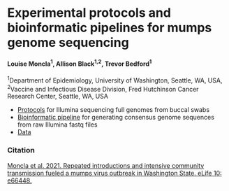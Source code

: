 # Experimental protocols and bioinformatic pipelines for mumps genome sequencing

#### Louise Moncla<sup>1</sup>, Allison Black<sup>1,2</sup>, Trevor Bedford<sup>1

<sup>1</sup>Department of Epidemiology, University of Washington, Seattle, WA, USA, <sup>2</sup>Vaccine and Infectious Disease Division, Fred Hutchinson Cancer Research Center, Seattle, WA, USA

* [Protocols](/protocols) for Illumina sequencing full genomes from buccal swabs
* [Bioinformatic pipeline](/pipelines) for generating consensus genome sequences from raw Illumina fastq files
* [Data](/data) 


### Citation
[Moncla et al. 2021. Repeated introductions and intensive community transmission fueled a mumps virus outbreak in Washington State. eLife 10: e66448.](https://doi.org/10.7554/eLife.66448)

